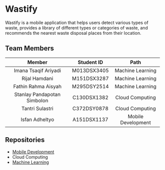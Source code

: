 # Wastify
Wastify is a mobile application that helps users detect various types of waste, provides a library of different types or categories of waste, and recommends the nearest waste disposal places from their location.

## Team Members
|            Member           				| Student ID |        Path        |
| :---------------------------------------: | :--------: | :----------------: |
|        Imana Tsaqif Ariyadi        | M013DSX3405 |  Machine Learning  |
|      			Rijal Hamdani     	        | M151DSX3287 |  Machine Learning  |
|     Fathin Rahma Aisyah     | M295DSY2514 | Machine Learning |
|      Stanlay Pandapotan Simbolon     | C130DSX1382 | Cloud Computing |
|     Tantri Sulastri     | C372DSY0878 |   Cloud Computing  |
| Isfan Adheltyo | A151DSX1137 |   Mobile Development  |

## Repositories
- [Mobile Development](https://github.com/isfan17/wastify-app)
- Cloud Computing
- [Machine Learning](https://github.com/fathinrahma/Wastify)
